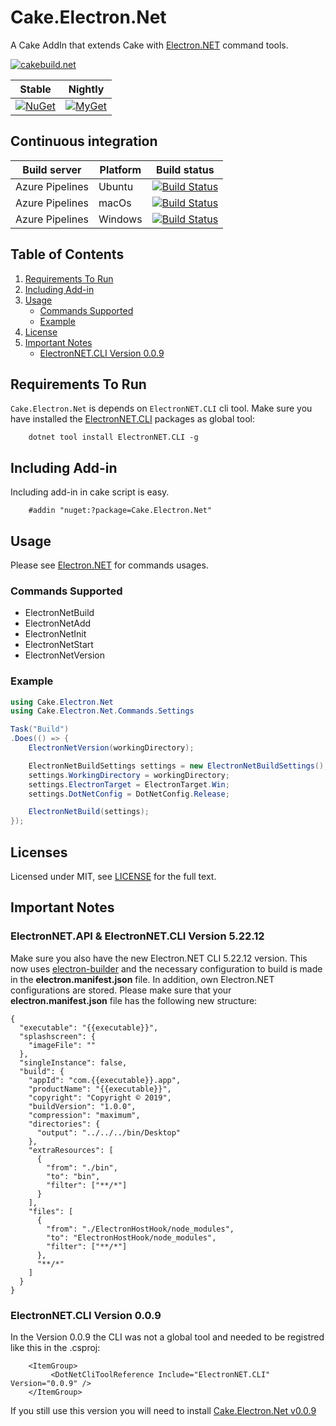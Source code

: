# Cake.Electron.Net

A Cake AddIn that extends Cake with [Electron.NET](https://github.com/ElectronNET/Electron.NET) command tools.

[![cakebuild.net](https://img.shields.io/badge/WWW-cakebuild.net-blue.svg)](http://cakebuild.net/)

| Stable                                                                                                             | Nightly                                                                                                                                                                      |
| ------------------------------------------------------------------------------------------------------------------ | ---------------------------------------------------------------------------------------------------------------------------------------------------------------------------- |
| [![NuGet](https://img.shields.io/nuget/v/Cake.Electron.Net.svg)](https://www.nuget.org/packages/Cake.Electron.Net) | [![MyGet](https://img.shields.io/myget/cake-electron-net/v/Cake.Electron.Net.svg?label=myget)](https://www.myget.org/feed/cake-electron-net/package/nuget/Cake.Electron.Net) |

## Continuous integration

| Build server    | Platform | Build status                                                                                                                                                                                                                       |
| --------------- | -------- | ---------------------------------------------------------------------------------------------------------------------------------------------------------------------------------------------------------------------------------- |
| Azure Pipelines | Ubuntu   | [![Build Status](https://denizirgindev.visualstudio.com/Cake.Electron.Net/_apis/build/status/Ubuntu?branchName=master)](https://denizirgindev.visualstudio.com/Cake.Electron.Net/_build/latest?definitionId=18&branchName=master)  |
| Azure Pipelines | macOs    | [![Build Status](https://denizirgindev.visualstudio.com/Cake.Electron.Net/_apis/build/status/MacOs?branchName=master)](https://denizirgindev.visualstudio.com/Cake.Electron.Net/_build/latest?definitionId=19&branchName=master)   |
| Azure Pipelines | Windows  | [![Build Status](https://denizirgindev.visualstudio.com/Cake.Electron.Net/_apis/build/status/Windows?branchName=master)](https://denizirgindev.visualstudio.com/Cake.Electron.Net/_build/latest?definitionId=17&branchName=master) |

## Table of Contents

1. [Requirements To Run](#requirements-to-run)
2. [Including Add-in](#including-add-in)
3. [Usage](#usage)
   - [Commands Supported](#commands-supported)
   - [Example](#example)
4. [License](#license)
5. [Important Notes](#important-notes)
   - [ElectronNET.CLI Version 0.0.9](#electronnetcli-version-009)

## Requirements To Run

`Cake.Electron.Net` is depends on `ElectronNET.CLI` cli tool. Make sure you have installed the [ElectronNET.CLI](https://www.nuget.org/packages/ElectronNET.CLI/) packages as global tool:

```
    dotnet tool install ElectronNET.CLI -g
```

## Including Add-in

Including add-in in cake script is easy.

```
    #addin "nuget:?package=Cake.Electron.Net"
```

## Usage

Please see [Electron.NET](https://github.com/ElectronNET/Electron.NET) for commands usages.

### Commands Supported

- ElectronNetBuild
- ElectronNetAdd
- ElectronNetInit
- ElectronNetStart
- ElectronNetVersion

### Example

```csharp
using Cake.Electron.Net
using Cake.Electron.Net.Commands.Settings

Task("Build")
.Does(() => {
    ElectronNetVersion(workingDirectory);

    ElectronNetBuildSettings settings = new ElectronNetBuildSettings();
    settings.WorkingDirectory = workingDirectory;
    settings.ElectronTarget = ElectronTarget.Win;
    settings.DotNetConfig = DotNetConfig.Release;

    ElectronNetBuild(settings);
});
```

## Licenses

Licensed under MIT, see [LICENSE](LICENSE) for the full text.

## Important Notes

### ElectronNET.API & ElectronNET.CLI Version 5.22.12

Make sure you also have the new Electron.NET CLI 5.22.12 version. This now uses [electron-builder](https://www.electron.build/configuration/configuration) and the necessary configuration to build is made in the **electron.manifest.json** file. In addition, own Electron.NET configurations are stored. Please make sure that your **electron.manifest.json** file has the following new structure:

```
{
  "executable": "{{executable}}",
  "splashscreen": {
    "imageFile": ""
  },
  "singleInstance": false,
  "build": {
    "appId": "com.{{executable}}.app",
    "productName": "{{executable}}",
    "copyright": "Copyright © 2019",
    "buildVersion": "1.0.0",
    "compression": "maximum",
    "directories": {
      "output": "../../../bin/Desktop"
    },
    "extraResources": [
      {
        "from": "./bin",
        "to": "bin",
        "filter": ["**/*"]
      }
    ],
    "files": [
      {
        "from": "./ElectronHostHook/node_modules",
        "to": "ElectronHostHook/node_modules",
        "filter": ["**/*"]
      },
      "**/*"
    ]
  }
}
```

### ElectronNET.CLI Version 0.0.9

In the Version 0.0.9 the CLI was not a global tool and needed to be registred like this in the .csproj:

```
    <ItemGroup>
         <DotNetCliToolReference Include="ElectronNET.CLI" Version="0.0.9" />
    </ItemGroup>
```

If you still use this version you will need to install [Cake.Electron.Net v0.0.9](https://www.nuget.org/packages/Cake.Electron.Net/0.0.9)
